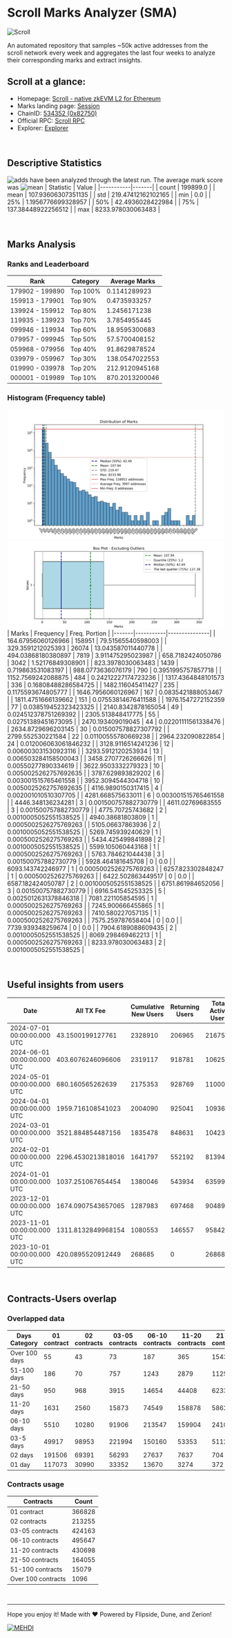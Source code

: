 # Scroll Marks Analyzer (SMA)

![Scroll](https://chain-icons.s3.amazonaws.com/scroll.png)

An automated repository that samples ~50k active addresses from the scroll network every week and aggregates the last four weeks to analyze their corresponding marks and extract insights.

## Scroll at a glance:

* Homepage: [Scroll - native zkEVM L2 for Ethereum](https://scroll.io/)
* Marks landing page: [Session](https://scroll.io/sessions)
* ChainID: [534352 (0x82750)](https://chainlist.org/?search=scroll)
* Official RPC: [Scroll RPC](https://rpc.scroll.io)
* Explorer: [Explorer](https://scrollscan.com)

<br>

## Descriptive Statistics
![adds](https://img.shields.io/badge/199899-addresses-yellow) have been analyzed through the latest run.
The average mark score was ![mean](https://img.shields.io/badge/~-107-yellow)
| Statistic | Value |
|-----------|-------|
| count | 199899.0 |
| mean | 107.93606307351135 |
| std | 219.47412162102165 |
| min | 0.0 |
| 25% | 1.1956776699328957 |
| 50% | 42.4936028422984 |
| 75% | 137.38448922256512 |
| max | 8233.978030063483 |


<br>

## Marks Analysis
### Ranks and Leaderboard
| Rank | Category | Average Marks |
|------|----------|---------------|
| 179902 - 199890 | Top 100% | 0.1141289923 |
| 159913 - 179901 | Top 90% | 0.4735933257 |
| 139924 - 159912 | Top 80% | 1.2456171238 |
| 119935 - 139923 | Top 70% | 3.7854955445 |
| 099946 - 119934 | Top 60% | 18.9595300683 |
| 079957 - 099945 | Top 50% | 57.5700408152 |
| 059968 - 079956 | Top 40% | 91.8629878524 |
| 039979 - 059967 | Top 30% | 138.0547022553 |
| 019990 - 039978 | Top 20% | 212.9120945168 |
| 000001 - 019989 | Top 10% | 870.2013200046 |


### Histogram (Frequency table)
![histogram](./assets/Histogram.jpeg)
![histogram](./assets/Box.jpeg)
| Marks | Frequency | Freq. Portion |
|-------|-----------|---------------|
| 164.67956060126966 | 158951 | 79.51565540598003 |
| 329.3591212025393 | 26074 | 13.043587011440778 |
| 494.03868180380897 | 7819 | 3.911475295023987 |
| 658.7182424050786 | 3042 | 1.52176849308901 |
| 823.3978030063483 | 1439 | 0.719863531083197 |
| 988.0773636076179 | 790 | 0.3951995757857718 |
| 1152.7569242088875 | 484 | 0.24212227174723236 |
| 1317.4364848101573 | 336 | 0.16808488286584725 |
| 1482.116045411427 | 235 | 0.1175593674805777 |
| 1646.7956060126967 | 167 | 0.0835421888053467 |
| 1811.4751666139662 | 151 | 0.07553814676411588 |
| 1976.1547272152359 | 77 | 0.038519452323423325 |
| 2140.8342878165054 | 49 | 0.024512378751269392 |
| 2305.513848417775 | 55 | 0.02751389451673095 |
| 2470.193409019045 | 44 | 0.02201111561338476 |
| 2634.8729696203145 | 30 | 0.015007578827307792 |
| 2799.552530221584 | 22 | 0.01100555780669238 |
| 2964.232090822854 | 24 | 0.012006063061846232 |
| 3128.9116514241236 | 12 | 0.006003031530923116 |
| 3293.5912120253934 | 13 | 0.006503284158500043 |
| 3458.2707726266626 | 11 | 0.00550277890334619 |
| 3622.9503332279323 | 10 | 0.0050025262757692635 |
| 3787.629893829202 | 6 | 0.003001515765461558 |
| 3952.3094544304718 | 10 | 0.0050025262757692635 |
| 4116.9890150317415 | 4 | 0.002001010510307705 |
| 4281.668575633011 | 6 | 0.003001515765461558 |
| 4446.348136234281 | 3 | 0.001500757882730779 |
| 4611.02769683555 | 3 | 0.001500757882730779 |
| 4775.70725743682 | 2 | 0.0010005052551538525 |
| 4940.38681803809 | 1 | 0.0005002526275769263 |
| 5105.06637863936 | 2 | 0.0010005052551538525 |
| 5269.745939240629 | 1 | 0.0005002526275769263 |
| 5434.425499841898 | 2 | 0.0010005052551538525 |
| 5599.105060443168 | 1 | 0.0005002526275769263 |
| 5763.784621044438 | 3 | 0.001500757882730779 |
| 5928.464181645708 | 0 | 0.0 |
| 6093.143742246977 | 1 | 0.0005002526275769263 |
| 6257.823302848247 | 1 | 0.0005002526275769263 |
| 6422.502863449517 | 0 | 0.0 |
| 6587.182424050787 | 2 | 0.0010005052551538525 |
| 6751.861984652056 | 3 | 0.001500757882730779 |
| 6916.541545253325 | 5 | 0.0025012631378846318 |
| 7081.221105854595 | 1 | 0.0005002526275769263 |
| 7245.900666455865 | 1 | 0.0005002526275769263 |
| 7410.580227057135 | 1 | 0.0005002526275769263 |
| 7575.259787658404 | 0 | 0.0 |
| 7739.939348259674 | 0 | 0.0 |
| 7904.6189088609435 | 2 | 0.0010005052551538525 |
| 8069.298469462213 | 1 | 0.0005002526275769263 |
| 8233.978030063483 | 2 | 0.0010005052551538525 |


<br>

## Useful insights from users
| Date | All TX Fee | Cumulative New Users | Returning Users | Total Active Users | Total New Users | TXs |
|------|------------|----------------------|-----------------|--------------------|-----------------|-----|
| 2024-07-01 00:00:00.000 UTC | 43.1500199127761 | 2328910 | 206965 | 216758 | 9793 | 966653 |
| 2024-06-01 00:00:00.000 UTC | 403.6076246096606 | 2319117 | 918781 | 1062545 | 143764 | 9628384 |
| 2024-05-01 00:00:00.000 UTC | 680.160565262639 | 2175353 | 928769 | 1100032 | 171263 | 10995938 |
| 2024-04-01 00:00:00.000 UTC | 1959.716108541023 | 2004090 | 925041 | 1093653 | 168612 | 8821687 |
| 2024-03-01 00:00:00.000 UTC | 3521.884854487156 | 1835478 | 848631 | 1042312 | 193681 | 10061465 |
| 2024-02-01 00:00:00.000 UTC | 2296.4530213818016 | 1641797 | 552192 | 813943 | 261751 | 7176974 |
| 2024-01-01 00:00:00.000 UTC | 1037.251067654454 | 1380046 | 543934 | 635997 | 92063 | 4857519 |
| 2023-12-01 00:00:00.000 UTC | 1674.0907543657065 | 1287983 | 697468 | 904898 | 207430 | 4337003 |
| 2023-11-01 00:00:00.000 UTC | 1311.8132849968154 | 1080553 | 146557 | 958425 | 811868 | 4189842 |
| 2023-10-01 00:00:00.000 UTC | 420.0895520912449 | 268685 | 0 | 268685 | 268685 | 1798417 |


<br>

## Contracts-Users overlap

### Overlapped data
| Days Category | 01 contract | 02 contracts | 03-05 contracts | 06-10 contracts | 11-20 contracts | 21-50 contracts | 51-100 contracts | Over 100 contracts | Sum   |
|---------------|-------------|--------------|-----------------|-----------------|-----------------|-----------------|------------------|--------------------|-------|
| Over 100 days | 55 | 43 | 73 | 187 | 365 | 1543 | 1546 | 351 | 4163 |
| 51-100 days | 186 | 70 | 757 | 1243 | 2879 | 11252 | 5109 | 535 | 22031 |
| 21-50 days | 950 | 968 | 3915 | 14654 | 44408 | 62339 | 5565 | 156 | 132955 |
| 11-20 days | 1631 | 2560 | 15873 | 74549 | 158878 | 58625 | 1786 | 41 | 313943 |
| 06-10 days | 5510 | 10280 | 91906 | 213547 | 159904 | 24108 | 817 | 0 | 506072 |
| 03-5 days | 49917 | 98953 | 221994 | 150160 | 53353 | 5112 | 217 | 0 | 579706 |
| 02 days | 191506 | 69391 | 56293 | 27637 | 7637 | 704 | 26 | 0 | 353194 |
| 01 day | 117073 | 30990 | 33352 | 13670 | 3274 | 372 | 13 | 13 | 198757 |

### Contracts usage
| Contracts          | Count   |
|--------------------|---------|
| 01 contract | 366828 |
| 02 contracts | 213255 |
| 03-05 contracts | 424163 |
| 06-10 contracts | 495647 |
| 11-20 contracts | 430698 |
| 21-50 contracts | 164055 |
| 51-100 contracts | 15079 |
| Over 100 contracts | 1096 |


<br>

---
Hope you enjoy it!
Made with ❤️ Powered by Flipside, Dune, and Zerion!

[![MEHDI](https://img.shields.io/badge/M%CE%9EHDI-Zerion-darkblue)](https://flipsidecrypto.xyz/efer/)
